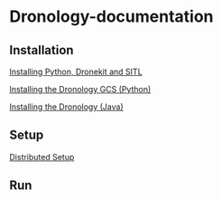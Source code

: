 # Dronology-documentation


## Installation

[Installing Python, Dronekit and SITL](https://github.com/SAREC-Lab/Dronology-documentation/blob/master/install/install-dronekitsitl.md)

[Installing the Dronology GCS (Python)](https://github.com/SAREC-Lab/Dronology-documentation/blob/master/install/install-gcs.md)

[Installing the Dronology (Java)](https://github.com/SAREC-Lab/Dronology-documentation/blob/master/install/install-dronology.md)



## Setup

[Distributed Setup](http://....)


## Run


